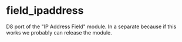 # field_ipaddress
D8 port of the "IP Address Field" module. In a separate because if this works we probably can release the module.
